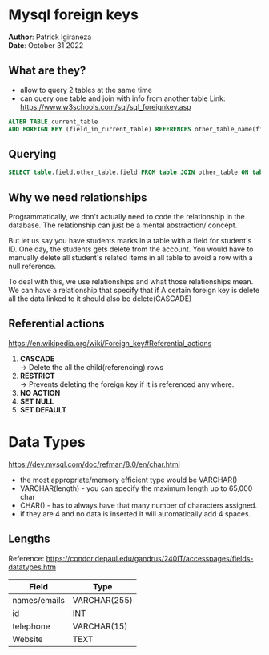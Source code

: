 # Mysql foreign keys
**Author**: Patrick Igiraneza   
**Date**: October 31 2022

## What are they?
 - allow to query 2 tables at the same time
 - can query one table and join with info from another table
Link: https://www.w3schools.com/sql/sql_foreignkey.asp

 ```sql
 ALTER TABLE current_table
ADD FOREIGN KEY (field_in_current_table) REFERENCES other_table_name(field_to_be_referenced);
 ```

## Querying
```sql
SELECT table.field,other_table.field FROM table JOIN other_table ON table.field = other_table.field
```
## Why we need relationships
Programmatically, we don't actually need to code the relationship in the database. The relationship can just be a mental abstraction/ concept.

But let us say you have students marks in a table with a field for student's ID. One day, the students gets delete from the account. You would have to manually delete all student's related items in all table to avoid a row with a null reference.

To deal with this, we use relationships and what those relationships mean. We can have a relationship that specify that if A certain foreign key is delete all the data linked to it should also be delete(CASCADE)

## Referential actions
https://en.wikipedia.org/wiki/Foreign_key#Referential_actions
1. **CASCADE**  
-> Delete the all the child(referencing) rows
1. **RESTRICT**  
-> Prevents deleting the foreign key if it is referenced any where.
1. **NO ACTION**
1. **SET NULL**
1. **SET DEFAULT**

# Data Types
https://dev.mysql.com/doc/refman/8.0/en/char.html
- the most appropriate/memory efficient type would be VARCHAR()
- VARCHAR(length) - you can specify the maximum length up to 65,000 char
- CHAR() - has to always have that many number of characters assigned.
- if they are 4 and no data is inserted it will automatically add 4 spaces.

## Lengths
Reference: https://condor.depaul.edu/gandrus/240IT/accesspages/fields-datatypes.htm

| Field | Type|
| ----- | ---- |
| names/emails | VARCHAR(255) |
| id | INT |
| telephone | VARCHAR(15)|
| Website | TEXT|


